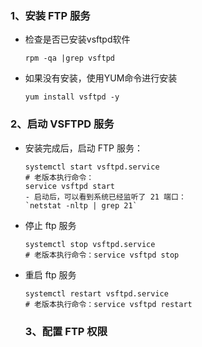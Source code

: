 ### 1、安装 FTP 服务

- 检查是否已安装vsftpd软件

  ```
  rpm -qa |grep vsftpd
  ```

  

- 如果没有安装，使用YUM命令进行安装

  `yum install vsftpd -y`

  

### 2、启动 VSFTPD 服务

- 安装完成后，启动 FTP 服务：

  ```shell
  systemctl start vsftpd.service
  # 老版本执行命令：
  service vsftpd start
  - 启动后，可以看到系统已经监听了 21 端口： 
  `netstat -nltp | grep 21` 
  ```

  

- 停止 ftp 服务

  ```shell
  systemctl stop vsftpd.service
  # 老版本执行命令：service vsftpd stop
  ```

  

- 重启 ftp 服务

  ```shell
  systemctl restart vsftpd.service
  # 老版本执行命令：service vsftpd restart
  ```

  ### 3、配置 FTP 权限